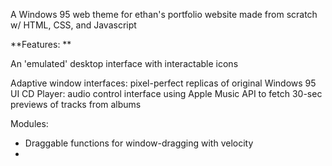 A Windows 95 web theme for ethan's portfolio website made from scratch w/ HTML, CSS, and Javascript

**Features:
**

An 'emulated' desktop interface with interactable icons

Adaptive window interfaces: pixel-perfect replicas of original Windows 95 UI
CD Player: audio control interface using Apple Music API to fetch 30-sec previews of tracks from albums

Modules:
- Draggable functions for window-dragging with velocity
- 
